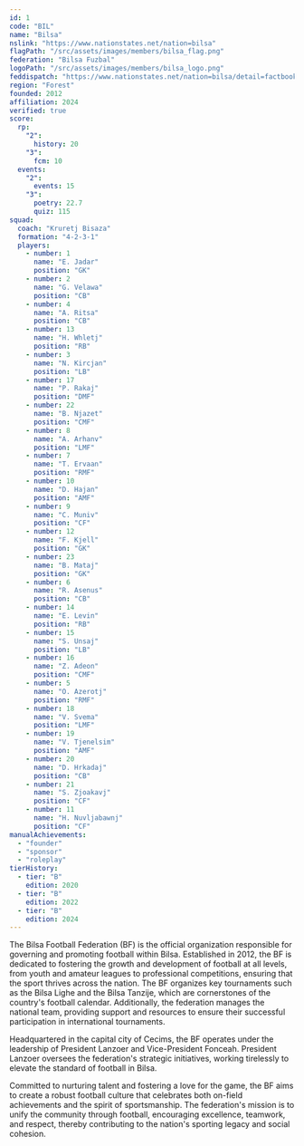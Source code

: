 ```yaml
---
id: 1
code: "BIL"
name: "Bilsa"
nslink: "https://www.nationstates.net/nation=bilsa"
flagPath: "/src/assets/images/members/bilsa_flag.png"
federation: "Bilsa Fuzbal"
logoPath: "/src/assets/images/members/bilsa_logo.png"
feddispatch: "https://www.nationstates.net/nation=bilsa/detail=factbook/id=2512003"
region: "Forest"
founded: 2012
affiliation: 2024
verified: true
score:
  rp:
    "2":
      history: 20
    "3":
      fcm: 10
  events:
    "2": 
      events: 15
    "3": 
      poetry: 22.7
      quiz: 115
squad:
  coach: "Kruretj Bisaza"
  formation: "4-2-3-1"
  players:
    - number: 1
      name: "E. Jadar"
      position: "GK"
    - number: 2
      name: "G. Velawa"
      position: "CB"
    - number: 4
      name: "A. Ritsa"
      position: "CB"
    - number: 13
      name: "H. Whletj"
      position: "RB"
    - number: 3
      name: "N. Kircjan"
      position: "LB"
    - number: 17
      name: "P. Rakaj"
      position: "DMF"
    - number: 22
      name: "B. Njazet"
      position: "CMF"
    - number: 8
      name: "A. Arhanv"
      position: "LMF"
    - number: 7
      name: "T. Ervaan"
      position: "RMF"
    - number: 10
      name: "D. Hajan"
      position: "AMF"
    - number: 9
      name: "C. Muniv"
      position: "CF"
    - number: 12
      name: "F. Kjell"
      position: "GK"
    - number: 23
      name: "B. Mataj"
      position: "GK"
    - number: 6
      name: "R. Asenus"
      position: "CB"
    - number: 14
      name: "E. Levin"
      position: "RB"
    - number: 15
      name: "S. Unsaj"
      position: "LB"
    - number: 16
      name: "Z. Adeon"
      position: "CMF"
    - number: 5
      name: "O. Azerotj"
      position: "RMF"
    - number: 18
      name: "V. Svema"
      position: "LMF"
    - number: 19
      name: "V. Tjenelsim"
      position: "AMF"
    - number: 20
      name: "D. Hrkadaj"
      position: "CB"
    - number: 21
      name: "S. Zjoakavj"
      position: "CF"
    - number: 11
      name: "H. Nuvljabawnj"
      position: "CF"
manualAchievements: 
  - "founder"
  - "sponsor"
  - "roleplay"
tierHistory:
  - tier: "B"
    edition: 2020
  - tier: "B"
    edition: 2022
  - tier: "B"
    edition: 2024
---
```

The Bilsa Football Federation (BF) is the official organization responsible for governing and promoting football within Bilsa. Established in 2012, the BF is dedicated to fostering the growth and development of football at all levels, from youth and amateur leagues to professional competitions, ensuring that the sport thrives across the nation.
The BF organizes key tournaments such as the Bilsa Lighe and the Bilsa Tanzije, which are cornerstones of the country's football calendar. Additionally, the federation manages the national team, providing support and resources to ensure their successful participation in international tournaments.

Headquartered in the capital city of Cecims, the BF operates under the leadership of President Lanzoer and Vice-President Fonceah. President Lanzoer oversees the federation's strategic initiatives, working tirelessly to elevate the standard of football in Bilsa.  

Committed to nurturing talent and fostering a love for the game, the BF aims to create a robust football culture that celebrates both on-field achievements and the spirit of sportsmanship.   The federation's mission is to unify the community through football, encouraging excellence, teamwork, and respect, thereby contributing to the nation's sporting legacy and social cohesion.
